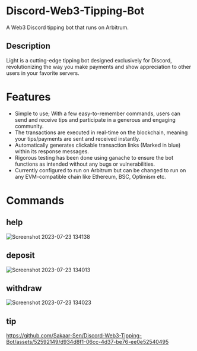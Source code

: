 # Discord-Web3-Tipping-Bot
A Web3 Discord tipping bot that runs on Arbitrum. 

## Description
Light is a cutting-edge tipping bot designed exclusively for Discord, revolutionizing the way you make payments and show appreciation to other users in your favorite servers. 

# Features 
- Simple to use; With a few easy-to-remember commands, users can send and receive tips and participate in a generous and engaging community.
- The transactions are executed in real-time on the blockchain, meaning your tips/payments are sent and received instantly.
- Automatically generates clickable transaction links (Marked in blue) within its response messages.
- Rigorous testing has been done using ganache to ensure the bot functions as intended without any bugs or vulnerabilities.
- Currently configured to run on Arbitrum but can be changed to run on any EVM-compatible chain like Ethereum, BSC, Optimism etc.
   
# Commands 

## help
![Screenshot 2023-07-23 134138](https://github.com/Sakaar-Sen/Discord-Web3-Tipping-Bot/assets/52592149/f79a2c8c-a3e7-4070-a7de-af91cccf182a)

## deposit
![Screenshot 2023-07-23 134013](https://github.com/Sakaar-Sen/Discord-Web3-Tipping-Bot/assets/52592149/c8a000a3-9688-479b-9d02-14f3548ad6db)

## withdraw
![Screenshot 2023-07-23 134023](https://github.com/Sakaar-Sen/Discord-Web3-Tipping-Bot/assets/52592149/bd9dc7e6-54ed-40dc-afb1-82d5411fe1fe)

## tip 
https://github.com/Sakaar-Sen/Discord-Web3-Tipping-Bot/assets/52592149/d934d8f1-06cc-4d37-be76-ee0e52540495
